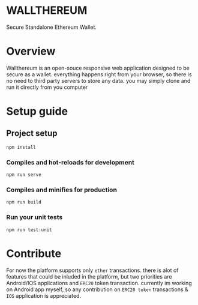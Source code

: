 # WALLTHEREUM
Secure Standalone Ethereum Wallet.

# Overview
Wallthereum is an open-souce responsive web application designed to be secure as a wallet. everything happens right from your browser, so there is no need to third party servers to store any data.
you may simply clone and run it directly from you computer

# Setup guide

## Project setup
```
npm install
```

### Compiles and hot-reloads for development
```
npm run serve
```

### Compiles and minifies for production
```
npm run build
```

### Run your unit tests
```
npm run test:unit
```

# Contribute
For now the platform supports only `ether` transactions. there is alot of features that could be inluded in the platform, but two priorities are Android/IOS applications and `ERC20` token transaction.
currently im working on Android app myself, so any contribution on `ERC20 token` transactions & `IOS` application is appreciated.
